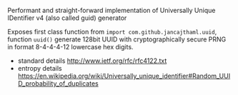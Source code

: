 Performant and straight-forward implementation of Universally Unique IDentifier v4 (also called guid) generator

Exposes first class function from `import com.github.jancajthaml.uuid`, function `uuid()` generate 128bit UUID with cryptographically secure PRNG in format 8-4-4-4-12 lowercase hex digits.

* standard details http://www.ietf.org/rfc/rfc4122.txt
* entropy details https://en.wikipedia.org/wiki/Universally_unique_identifier#Random_UUID_probability_of_duplicates